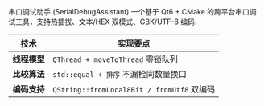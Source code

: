 串口调试助手 (SerialDebugAssistant)
一个基于 Qt6 + CMake 的跨平台串口调试工具，支持热插拔、文本/HEX 双模式、GBK/UTF-8 编码.

| 技术       | 实现要点                                    |
| -------- | --------------------------------------- |
| **线程模型** | `QThread + moveToThread` 零锁队列           |
| **比较算法** | `std::equal + 排序` 不漏检同数量换口              |
| **编码支持** | `QString::fromLocal8Bit / fromUtf8` 双编码 |

